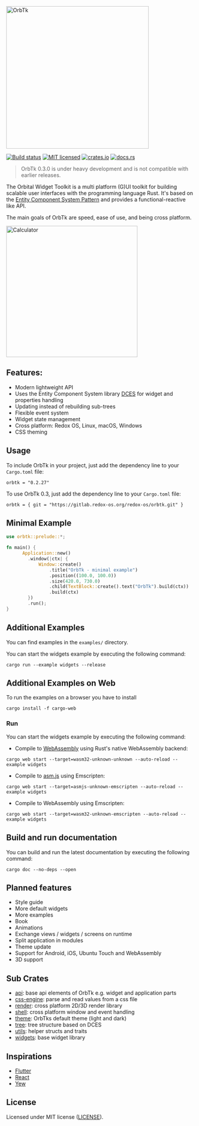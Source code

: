 <img alt="OrbTk" width="380" src="https://gitlab.redox-os.org/redox-os/assets/raw/master/logos/orbtk/logo_dark.png">

[![Build status](https://gitlab.redox-os.org/redox-os/orbtk/badges/master/build.svg)](https://gitlab.redox-os.org/redox-os/orbtk/pipelines)
[![MIT licensed](https://img.shields.io/badge/license-MIT-blue.svg)](./LICENSE)
[![crates.io](https://img.shields.io/badge/crates.io-v0.2.27-orange.svg)](https://crates.io/crates/orbtk)
[![docs.rs](https://docs.rs/orbtk/badge.svg)](https://docs.rs/orbtk)

> OrbTk 0.3.0 is under heavy development and is not compatible with earlier releases.

The Orbital Widget Toolkit is a multi platform (G)UI toolkit for building scalable user interfaces with the programming language Rust. It's based
on the [Entity Component System Pattern](https://en.wikipedia.org/wiki/Entity_component_system) and provides a functional-reactive like API.

The main goals of OrbTk are speed, ease of use, and being cross platform.

<img alt="Calculator" width="350" src="https://gitlab.redox-os.org/redox-os/assets/raw/master/screenshots/Calculator.png">

## Features:

* Modern lightweight API
* Uses the Entity Component System library [DCES](https://gitlab.redox-os.org/redox-os/dces-rust) for widget and properties handling
* Updating instead of rebuilding sub-trees
* Flexible event system
* Widget state management
* Cross platform: Redox OS, Linux, macOS, Windows
* CSS theming

## Usage

To include OrbTk in your project, just add the dependency
line to your `Cargo.toml` file:

```text
orbtk = "0.2.27"
```

To use OrbTk 0.3, just add the dependency
line to your `Cargo.toml` file:

```text
orbtk = { git = "https://gitlab.redox-os.org/redox-os/orbtk.git" }
```

## Minimal Example

```rust
use orbtk::prelude::*;

fn main() {
      Application::new()
        .window(|ctx| {
            Window::create()
                .title("OrbTk - minimal example")
                .position((100.0, 100.0))
                .size(420.0, 730.0)
                .child(TextBlock::create().text("OrbTk").build(ctx))
                .build(ctx)
        })
        .run();
}
```

## Additional Examples

You can find examples in the `examples/` directory.

You can start the widgets example by executing the following command:

```text
cargo run --example widgets --release
```

## Additional Examples on Web

To run the examples on a browser you have to install

```text
cargo install -f cargo-web
```

### Run

You can start the widgets example by executing the following command:

* Compile to [WebAssembly](https://en.wikipedia.org/wiki/WebAssembly) using Rust's native WebAssembly backend:

```text
cargo web start --target=wasm32-unknown-unknown --auto-reload --example widgets
```

* Compile to [asm.js](https://en.wikipedia.org/wiki/Asm.js) using Emscripten:

```text
cargo web start --target=asmjs-unknown-emscripten --auto-reload --example widgets
```

* Compile to WebAssembly using Emscripten:

```text
cargo web start --target=wasm32-unknown-emscripten --auto-reload --example widgets
```

## Build and run documentation

You can build and run the latest documentation by executing the following command:

```text
cargo doc --no-deps --open
```

## Planned features

* Style guide
* More default widgets
* More examples
* Book
* Animations
* Exchange views / widgets / screens on runtime
* Split application in modules
* Theme update
* Support for Android, iOS, Ubuntu Touch and WebAssembly
* 3D support

## Sub Crates

* [api](https://gitlab.redox-os.org/redox-os/orbtk/tree/master/crates/api): base api elements of OrbTk e.g. widget and application parts
* [css-engine](https://gitlab.redox-os.org/redox-os/orbtk/tree/master/crates/css-engine): parse and read values from a css file
* [render](https://gitlab.redox-os.org/redox-os/orbtk/tree/master/crates/render): cross platform 2D/3D render library
* [shell](https://gitlab.redox-os.org/redox-os/orbtk/tree/master/crates/api): cross platform window and event handling
* [theme](https://gitlab.redox-os.org/redox-os/orbtk/tree/master/crates/theme): OrbTks default theme (light and dark)
* [tree](https://gitlab.redox-os.org/redox-os/orbtk/tree/master/crates/tree): tree structure based on DCES
* [utils](https://gitlab.redox-os.org/redox-os/orbtk/tree/master/crates/utils): helper structs and traits
* [widgets](https://gitlab.redox-os.org/redox-os/orbtk/tree/master/crates/widgets): base widget library

## Inspirations

* [Flutter](https://flutter.io/)
* [React](https://reactjs.org/)
* [Yew](https://github.com/DenisKolodin/yew)

## License

Licensed under MIT license ([LICENSE](.LICENSE)).
